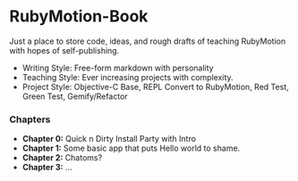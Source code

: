 RubyMotion-Book
===============

Just a place to store code, ideas, and rough drafts of teaching RubyMotion with hopes of self-publishing.


* Writing Style: Free-form markdown with personality
* Teaching Style: Ever increasing projects with complexity.
* Project Style: Objective-C Base, REPL Convert to RubyMotion, Red Test, Green Test, Gemify/Refactor


### Chapters
* **Chapter 0:** Quick n Dirty Install Party with Intro
* **Chapter 1:** Some basic app that puts Hello world to shame.
* **Chapter 2:** Chatoms?
* **Chapter 3:** ...
